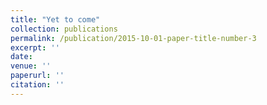 ```yaml
---
title: "Yet to come"
collection: publications
permalink: /publication/2015-10-01-paper-title-number-3
excerpt: ''
date: 
venue: ''
paperurl: ''
citation: ''
---
```

